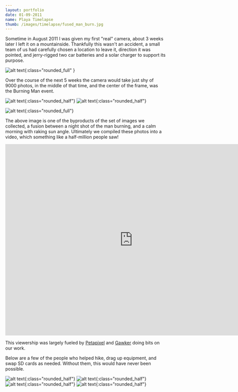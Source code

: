 ```yaml
---
layout: portfolio
date: 01-09-2011
name: Playa Timelapse
thumb: /images/timelapse/fused_man_burn.jpg
---
```


Sometime in August 2011 I was given my first "real" camera, about 3 weeks later I
left it on a mountainside. Thankfully this wasn't an accident, a small team of us
had carefully chosen a location to leave it, direction it was pointed,
and jerry-rigged two car batteries and a solar charger to support its purpose.

![alt text](/images/timelapse/setup.jpg "Leaving hardware behind"){:class="rounded_full" }

Over the course of the next 5 weeks the camera would take just shy of 9000 photos,
in the middle of that time, and the center of the frame, was the Burning Man event.

![alt text](/images/timelapse/hdr.jpg "!"){:class="rounded_half"}
![alt text](/images/timelapse/dusty.jpg "!"){:class="rounded_half"}

![alt text](/images/timelapse/fused_man_burn.jpg "!"){:class="rounded_full"}

The above image is one of the byproducts of the set of images we collected, a fusion between a 
night shot of the man burning, and a calm morning with raking sun angle. 
Ultimately we compiled these photos into a video, which something like a half-million
people saw!

<iframe width="800" height="600" src="https://www.youtube.com/embed/ZQacfYW6eZQ" frameborder="0" allow="accelerometer; autoplay; encrypted-media; gyroscope; picture-in-picture" allowfullscreen></iframe>

This viewership was largely fueled by
[Petapixel](https://petapixel.com/2011/10/14/mesmerizing-time-lapse-of-burning-man-shows-5-weeks-in-5-minutes/) and
[Gawker](https://gawker.com/5849545%2Fthe-craziness-of-burning-man-in-5-minutes) doing bits on our work.

Below are a few of the people who helped hike, drag up equipment, and swap SD cards as needed. Without them, this would have
never been possible.

![alt text](/images/timelapse/crew1.jpg "Cody, Todd, Ted"){:class="rounded_half"}
![alt text](/images/timelapse/crew2.jpg "YT"){:class="rounded_half"}
![alt text](/images/timelapse/crew3.jpg "Subtle"){:class="rounded_half"}
![alt text](/images/timelapse/crew4.jpg ":)"){:class="rounded_half"}
